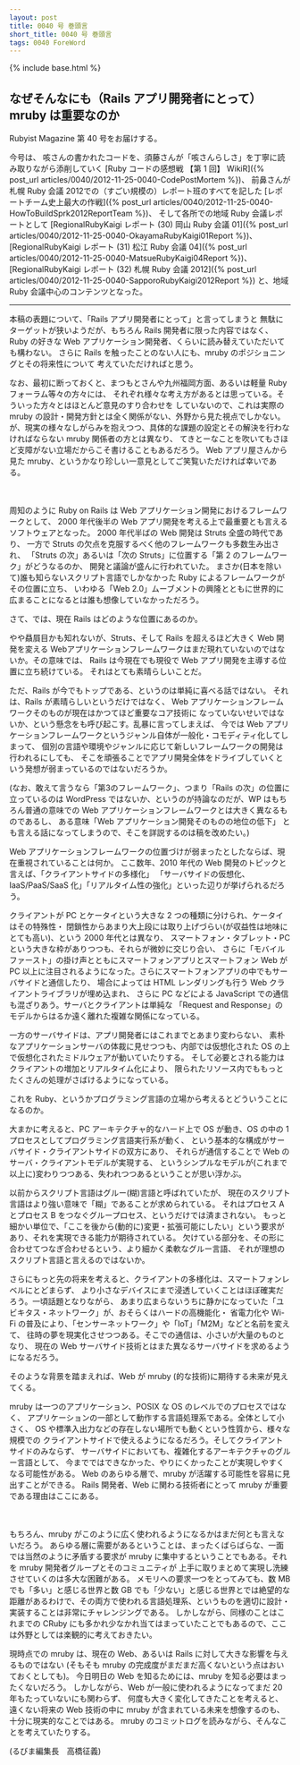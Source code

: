 ```yaml
---
layout: post
title: 0040 号 巻頭言
short_title: 0040 号 巻頭言
tags: 0040 ForeWord
---
```

{% include base.html %}


## なぜそんなにも（Rails アプリ開発者にとって）mruby は重要なのか

Rubyist Magazine 第 40 号をお届けする。

今号は、
咳さんの書かれたコードを、須藤さんが「咳さんらしさ」を丁寧に読み取りながら添削していく
[Ruby コードの感想戦 【第 1 回】 WikiR]({% post_url articles/0040/2012-11-25-0040-CodePostMortem %})、
前鼻さんが札幌 Ruby 会議 2012での（すごい規模の）レポート班のすべてを記した
[レポートチーム史上最大の作戦]({% post_url articles/0040/2012-11-25-0040-HowToBuildSprk2012ReportTeam %})、
そして各所での地域 Ruby 会議レポートとして
[RegionalRubyKaigi レポート (30) 岡山 Ruby 会議 01]({% post_url articles/0040/2012-11-25-0040-OkayamaRubyKaigi01Report %})、
[RegionalRubyKaigi レポート (31) 松江 Ruby 会議 04]({% post_url articles/0040/2012-11-25-0040-MatsueRubyKaigi04Report %})、
[RegionalRubyKaigi レポート (32) 札幌 Ruby 会議 2012]({% post_url articles/0040/2012-11-25-0040-SapporoRubyKaigi2012Report %})
と、地域 Ruby 会議中心のコンテンツとなった。

----

本稿の表題について、「Rails アプリ開発者にとって」と言ってしまうと
無駄にターゲットが狭いようだが、もちろん Rails 開発者に限った内容ではなく、
Ruby の好きな Web アプリケーション開発者、くらいに読み替えていただいても構わない。
さらに Rails を触ったことのない人にも、mruby のポジショニングとその将来性について
考えていただければと思う。

なお、最初に断っておくと、まつもとさんや九州福岡方面、あるいは軽量 Ruby フォーラム等々の方々には、
それぞれ様々な考え方があるとは思っている。そういった方々とはほとんど意見のすり合わせを
していないので、これは実際の mruby の設計・開発方針とは全く関係がない、外野から見た視点でしかない。
が、現実の様々なしがらみを抱えつつ、具体的な課題の設定とその解決を行わなければならない mruby 関係者の方とは異なり、
てきとーなことを吹いてもさほど支障がない立場だからこそ書けることもあるだろう。
Web アプリ屋さんから見た mruby、というかなり珍しい一意見としてご笑覧いただければ幸いである。

　

周知のように Ruby on Rails は Web アプリケーション開発におけるフレームワークとして、
2000 年代後半の Web アプリ開発を考える上で最重要とも言えるソフトウェアとなった。
2000 年代半ばの Web 開発は Struts 全盛の時代であり、
一方で Struts の欠点を克服するべく他のフレームワークも多数生み出され、
「Struts の次」あるいは「次の Struts」に位置する「第 2 のフレームワーク」がどうなるのか、
開発と議論が盛んに行われていた。
まさか(日本を除いて)誰も知らないスクリプト言語でしかなかった Ruby によるフレームワークがその位置に立ち、
いわゆる「Web 2.0」ムーブメントの興隆とともに世界的に広まることになるとは誰も想像していなかっただろう。

さて、では、現在 Rails はどのような位置にあるのか。

やや贔屓目かも知れないが、Struts、そして Rails を超えるほど大きく Web 開発を変える
Webアプリケーションフレームワークはまだ現れていないのではないか。その意味では、
Rails は今現在でも現役で Web アプリ開発を主導する位置に立ち続けている。
それはとても素晴らしいことだ。

ただ、Rails が今でもトップである、というのは単純に喜べる話ではない。
それは、Rails が素晴らしいというだけではなく、
Web アプリケーションフレームワークそのものが現在はかつてほど重要なコア技術に
なっていないせいではないか、という懸念をも呼び起こす。乱暴に言ってしまえば、
今では Web アプリケーションフレームワークというジャンル自体が一般化・コモディティ化してしまって、
個別の言語や環境やジャンルに応じて新しいフレームワークの開発は行われるにしても、
そこを頑張ることでアプリ開発全体をドライブしていくという発想が弱まっているのではないだろうか。

(なお、敢えて言うなら「第3のフレームワーク」、つまり「Rails の次」の位置に立っているのは
WordPress ではないか、というのが持論なのだが、WP はもちろん普通の意味での Web アプリケーションフレームワークとは大きく異なるものであるし、
ある意味「Web アプリケーション開発そのものの地位の低下」
とも言える話になってしまうので、そこを詳説するのは稿を改めたい。)

Web アプリケーションフレームワークの位置づけが弱まったとしたならば、現在重視されていることは何か。
ここ数年、2010 年代の Web 開発のトピックと言えば、「クライアントサイドの多様化」
「サーバサイドの仮想化、IaaS/PaaS/SaaS 化」「リアルタイム性の強化」といった辺りが挙げられるだろう。

クライアントが PC とケータイという大きな 2 つの種類に分けられ、ケータイはその特殊性・
閉鎖性からあまり大上段には取り上げづらい(が収益性は地味にとても高い)、という 2000 年代とは異なり、
スマートフォン・タブレット・PC という大きな枠がありつつも、それらが微妙に交じり合い、
さらに「モバイルファースト」の掛け声とともにスマートフォンアプリとスマートフォン Web が
PC 以上に注目されるようになった。さらにスマートフォンアプリの中でもサーバサイドと通信したり、
場合によっては HTML レンダリングも行う Web クライアントライブラリが埋め込まれ、
さらに PC などによる JavaScript での通信も混ざりあう。サーバとクライアントは単純な
「Request and Response」のモデルからはるか遠く離れた複雑な関係になっている。

一方のサーバサイドは、アプリ開発者にはこれまでとあまり変わらない、
素朴なアプリケーションサーバの体裁に見せつつも、内部では仮想化された OS の上で仮想化されたミドルウェアが動いていたりする。
そして必要とされる能力はクライアントの増加とリアルタイム化により、
限られたリソース内でももっとたくさんの処理がさばけるようになっている。

これを Ruby、というかプログラミング言語の立場から考えるとどういうことになるのか。

大まかに考えると、PC アーキテクチャ的なハード上で OS が動き、OS の中の 1 プロセスとしてプログラミング言語実行系が動く、
という基本的な構成がサーバサイド・クライアントサイドの双方にあり、
それらが通信することで Web のサーバ・クライアントモデルが実現する、
というシンプルなモデルが(これまで以上に)変わりつつある、失われつつあるということが思い浮かぶ。

以前からスクリプト言語はグルー(糊)言語と呼ばれていたが、
現在のスクリプト言語はより強い意味で「糊」であることが求められている。
それはプロセス A とプロセス B をつなぐグループロセス、というだけでは済まされない。
もっと細かい単位で、「ここを後から(動的に)変更・拡張可能にしたい」という要求があり、それを実現できる能力が期待されている。
欠けている部分を、その形に合わせてつなぎ合わせるという、より細かく柔軟なグルー言語、
それが理想のスクリプト言語と言えるのではないか。

さらにもっと先の将来を考えると、クライアントの多様化は、スマートフォンレベルにとどまらず、
より小さなデバイスにまで浸透していくことはほぼ確実だろう。一頃話題となりながら、
あまり広まらないうちに静かになっていた「ユビキタス・ネットワーク」が、おそらくはハードの高機能化・
省電力化や Wi-Fi の普及により、「センサーネットワーク」や「IoT」「M2M」などと名前を変えて、
往時の夢を現実化させつつある。そこでの通信は、小さいが大量のものとなり、
現在の Web サーバサイド技術とはまた異なるサーバサイドを求めるようになるだろう。

そのような背景を踏まえれば、Web が mruby (的な技術)に期待する未来が見えてくる。

mruby は一つのアプリケーション、POSIX な OS のレベルでのプロセスではなく、
アプリケーションの一部として動作する言語処理系である。全体として小さく、
OS や標準入出力などの存在しない場所でも動くという性質から、様々な規模での
クライアントサイドで使えるようになるだろう。そしてクライアントサイドのみならず、
サーバサイドにおいても、複雑化するアーキテクチャのグルー言語として、
今までではできなかった、やりにくかったことが実現しやすくなる可能性がある。
Web のあらゆる層で、mruby が活躍する可能性を容易に見出すことができる。
Rails 開発者、Web に関わる技術者にとって mruby が重要である理由はここにある。

　

もちろん、mruby がこのように広く使われるようになるかはまだ何とも言えないだろう。
あらゆる層に需要があるということは、まったくばらばらな、一面では当然のように矛盾する要求が
mruby に集中するということでもある。それを mruby 開発者グループとそのコミュニティが
上手に取りまとめて実現し洗練させていくのは多大な困難がある。
メモリへの要求一つをとってみても、数 MB でも「多い」と感じる世界と数 GB でも「少ない」と感じる世界とでは絶望的な距離があるわけで、その両方で使われる言語処理系、というものを適切に設計・実装することは非常にチャレンジングである。
しかしながら、同様のことはこれまでの CRuby にも多かれ少なかれ当てはまっていたことでもあるので、ここは外野としては楽観的に考えておきたい。

現時点での mruby は、現在の Web、あるいは Rails に対して大きな影響を与えるものではない
(そもそも mruby の完成度がまだまだ高くないという点はおいておくとしても)。
今日明日の Web を知るためには、mruby を知る必要はまったくないだろう。
しかしながら、Web が一般に使われるようになってまだ 20 年もたっていないにも関わらず、
何度も大きく変化してきたことを考えると、遠くない将来の Web 技術の中に
mruby が含まれている未来を想像するのも、十分に現実的なことではある。
mruby のコミットログを読みながら、そんなことを考えていたりする。

(るびま編集長　高橋征義)


